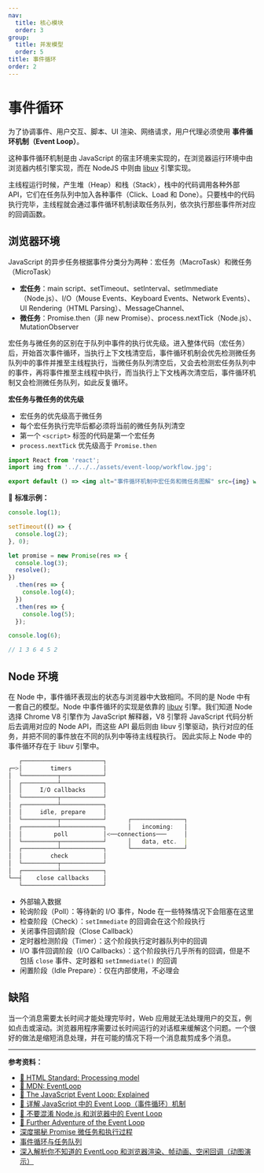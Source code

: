 ```yaml
---
nav:
  title: 核心模块
  order: 3
group:
  title: 并发模型
  order: 5
title: 事件循环
order: 2
---
```


# 事件循环

为了协调事件、用户交互、脚本、UI 渲染、网络请求，用户代理必须使用 **事件循环机制（Event Loop）**。

这种事件循环机制是由 JavaScript 的宿主环境来实现的，在浏览器运行环境中由浏览器内核引擎实现，而在 NodeJS 中则由 [libuv](https://github.com/libuv/libuv) 引擎实现。

主线程运行时候，产生堆（Heap）和栈（Stack），栈中的代码调用各种外部 API，它们在任务队列中加入各种事件（Click、Load 和 Done）。只要栈中的代码执行完毕，主线程就会通过事件循环机制读取任务队列，依次执行那些事件所对应的回调函数。

## 浏览器环境

JavaScript 的异步任务根据事件分类分为两种：宏任务（MacroTask）和微任务（MicroTask）

- **宏任务**：main script、setTimeout、setInterval、setImmediate（Node.js）、I/O（Mouse Events、Keyboard Events、Network Events）、UI Rendering（HTML Parsing）、MessageChannel、
- **微任务**：Promise.then（非 new Promise）、process.nextTick（Node.js）、MutationObserver

宏任务与微任务的区别在于队列中事件的执行优先级。进入整体代码（宏任务）后，开始首次事件循环，当执行上下文栈清空后，事件循环机制会优先检测微任务队列中的事件并推至主线程执行，当微任务队列清空后，又会去检测宏任务队列中的事件，再将事件推至主线程中执行，而当执行上下文栈再次清空后，事件循环机制又会检测微任务队列，如此反复循环。

**宏任务与微任务的优先级**

- 宏任务的优先级高于微任务
- 每个宏任务执行完毕后都必须将当前的微任务队列清空
- 第一个 `<script>` 标签的代码是第一个宏任务
- `process.nextTick` 优先级高于 `Promise.then`

```jsx | inline
import React from 'react';
import img from '../../../assets/event-loop/workflow.jpg';

export default () => <img alt="事件循环机制中宏任务和微任务图解" src={img} width={720} />;
```

🌰 **标准示例：**

```js
console.log(1);

setTimeout(() => {
  console.log(2);
}, 0);

let promise = new Promise(res => {
  console.log(3);
  resolve();
})
  .then(res => {
    console.log(4);
  })
  .then(res => {
    console.log(5);
  });

console.log(6);

// 1 3 6 4 5 2
```

## Node 环境

在 Node 中，事件循环表现出的状态与浏览器中大致相同。不同的是 Node 中有一套自己的模型。Node 中事件循环的实现是依靠的 [libuv](https://github.com/libuv/libuv) 引擎。我们知道 Node 选择 Chrome V8 引擎作为 JavaScript 解释器，V8 引擎将 JavaScript 代码分析后去调用对应的 Node API，而这些 API 最后则由 libuv 引擎驱动，执行对应的任务，并把不同的事件放在不同的队列中等待主线程执行。 因此实际上 Node 中的事件循环存在于 libuv 引擎中。

```js
   ┌───────────────────────┐
┌─>│        timers         │
│  └──────────┬────────────┘
│  ┌──────────┴────────────┐
│  │     I/O callbacks     │
│  └──────────┬────────────┘
│  ┌──────────┴────────────┐
│  │     idle, prepare     │
│  └──────────┬────────────┘      ┌───────────────┐
│  ┌──────────┴────────────┐      │   incoming:   │
│  │         poll          │<──connections───     │
│  └──────────┬────────────┘      │   data, etc.  │
│  ┌──────────┴────────────┐      └───────────────┘
│  │        check          │
│  └──────────┬────────────┘
│  ┌──────────┴────────────┐
└──┤    close callbacks    │
   └───────────────────────┘
```

- 外部输入数据
- 轮询阶段（Poll）：等待新的 I/O 事件，Node 在一些特殊情况下会阻塞在这里
- 检查阶段（Check）：`setImmediate` 的回调会在这个阶段执行
- 关闭事件回调阶段（Close Callback）
- 定时器检测阶段（Timer）：这个阶段执行定时器队列中的回调
- I/O 事件回调阶段（I/O Callbacks）：这个阶段执行几乎所有的回调，但是不包括 `close` 事件、定时器和 `setImmediate()` 的回调
- 闲置阶段（Idle Prepare）：仅在内部使用，不必理会

## 缺陷

当一个消息需要太长时间才能处理完毕时，Web 应用就无法处理用户的交互，例如点击或滚动。浏览器用程序需要过长时间运行的对话框来缓解这个问题。一个很好的做法是缩短消息处理，并在可能的情况下将一个消息裁剪成多个消息。

---

**参考资料：**

- [📖 HTML Standard: Processing model](https://html.spec.whatwg.org/multipage/webappapis.html#event-loop-processing-model)
- [📖 MDN: EventLoop](https://developer.mozilla.org/zh-CN/docs/Web/JavaScript/EventLoop)
- [📝 The JavaScript Event Loop: Explained](https://blog.carbonfive.com/2013/10/27/the-javascript-event-loop-explained/)
- [📝 详解 JavaScript 中的 Event Loop（事件循环）机制](https://zhuanlan.zhihu.com/p/33058983)
- [📝 不要混淆 Node.js 和浏览器中的 Event Loop](https://cnodejs.org/topic/5a9108d78d6e16e56bb80882)
- [🎥 Further Adventure of the Event Loop](https://www.youtube.com/watch?v=u1kqx6AenYw)
- [深度揭秘 Promise 微任务和执行过程](https://blog.csdn.net/lqyygyss/article/details/102662606)
- [事件循环与任务队列](https://kongchenglc.github.io/blog/%E4%BA%8B%E4%BB%B6%E5%BE%AA%E7%8E%AF20171026/)
- [深入解析你不知道的 EventLoop 和浏览器渲染、帧动画、空闲回调（动图演示）](https://juejin.im/post/5ec73026f265da76da29cb25)

